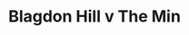 ---
year: "2015"
serialNumber: "0462" 
game: "Blagdon Hill"
title: "Blagdon Hill v The Min"
gameLocation: ""
gameDate: ""
result: ""
resultType: ""
type: "game"
---